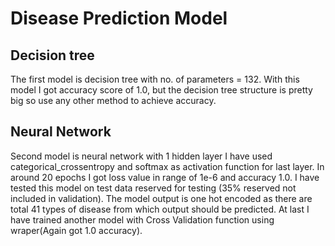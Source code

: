 # Disease Prediction Model
## Decision tree
The first model is decision tree with no. of parameters = 132.
With this model I got accuracy score of 1.0, but the decision tree structure is pretty big so use any other method to achieve accuracy.

## Neural Network
Second model is neural network with 1 hidden layer
I have used categorical_crossentropy and softmax as activation function for last layer.
In around 20 epochs I got loss value in range of 1e-6 and accuracy 1.0.
I have tested this model on test data reserved for testing (35% reserved not included in validation).
The model output is one hot encoded as there are total 41 types of disease from which output should be predicted.
At last I have trained another model with Cross Validation function using wraper(Again got 1.0 accuracy).